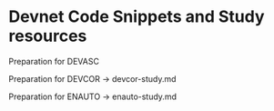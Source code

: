 # Devnet Code Snippets and Study resources

Preparation for DEVASC

Preparation for DEVCOR -> devcor-study.md

Preparation for ENAUTO -> enauto-study.md
